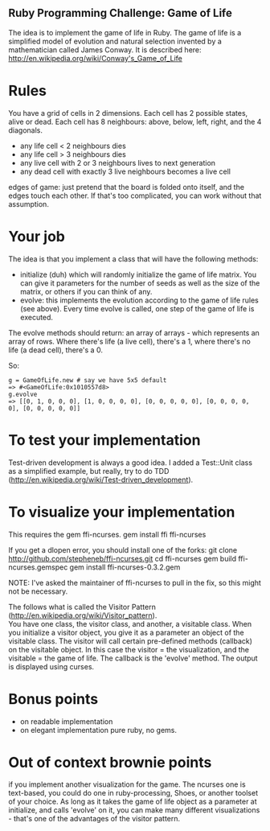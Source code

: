 ## Ruby Programming Challenge: Game of Life ##

The idea is to implement the game of life in Ruby.
The game of life is a simplified model of evolution and natural selection invented by a mathematician called James Conway. It is described here: http://en.wikipedia.org/wiki/Conway's_Game_of_Life

# Rules #
You have a grid of cells in 2 dimensions.  Each cell has 2 possible states, alive or dead.  Each cell has 8 neighbours: above, below, left, right, and the 4 diagonals.

* any life cell < 2 neighbours dies 
* any life cell > 3 neighbours dies
* any live cell with 2 or 3 neighbours lives to next generation
* any dead cell with exactly 3 live neighbours becomes a live cell

edges of game: just pretend that the board is folded onto itself, and the edges touch each other. If that's too complicated, you can work without that assumption.


# Your job #
The idea is that you implement a class that will have the following methods:

* initialize (duh) which will randomly initialize the game of life matrix. You can give it parameters for the number of seeds as well as the size of the matrix, or others if you can think of any.
* evolve: this implements the evolution according to the game of life rules (see above).  Every time evolve is called, one step of the game of life is executed. 

The evolve methods should return:
an array of arrays - which represents an array of rows.  Where there's life (a live cell), there's a 1, where there's no life (a dead cell), there's a 0.

So:

    g = GameOfLife.new # say we have 5x5 default
    => #<GameOfLife:0x1010557d8>
    g.evolve
    => [[0, 1, 0, 0, 0], [1, 0, 0, 0, 0], [0, 0, 0, 0, 0], [0, 0, 0, 0, 0], [0, 0, 0, 0, 0]] 


# To test your implementation #
Test-driven development is always a good idea.  I added a Test::Unit class as a simplified example, but really, try to do TDD (http://en.wikipedia.org/wiki/Test-driven_development).

# To visualize your implementation #
This requires the gem ffi-ncurses.
    gem install ffi ffi-ncurses

If you get a dlopen error, you should install one of the forks:
    git clone http://github.com/stepheneb/ffi-ncurses.git
    cd ffi-ncurses
    gem build ffi-ncurses.gemspec
    gem install ffi-ncurses-0.3.2.gem 

NOTE: I've asked the maintainer of ffi-ncurses to pull in the fix, so this might not be necessary.


The follows what is called the Visitor Pattern (http://en.wikipedia.org/wiki/Visitor_pattern).  
You have one class, the visitor class, and another, a visitable class. When you initialize a visitor object, you give it as a parameter an object of the visitable class.  The visitor will call certain pre-defined methods (callback) on the visitable object.  In this case the visitor = the visualization, and the visitable = the game of life.  The callback is the 'evolve' method.  The output is displayed using curses.

# Bonus points #
* on readable implementation
* on elegant implementation
pure ruby, no gems.

# Out of context brownie points #
if you implement another visualization for the game.  The ncurses one is text-based, you could do one in ruby-processing, Shoes, or another toolset of your choice.  As long as it takes the game of life object as a parameter at initialize, and calls 'evolve' on it, you can make many different visualizations - that's one of the advantages of the visitor pattern.
